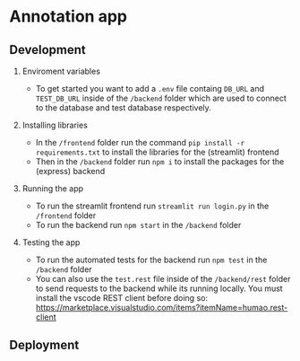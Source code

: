 # Annotation app


## Development
1. Enviroment variables
    - To get started you want to add a `.env` file containg `DB_URL` and `TEST_DB_URL` inside of the `/backend` folder which are used to connect to the database and test database respectively.
2. Installing libraries
    - In the `/frontend` folder run the command `pip install -r requirements.txt` to install the libraries for the (streamlit) frontend
    - Then in the `/backend` folder run `npm i` to install the packages for the (express) backend
3. Running the app
    - To run the streamlit frontend run `streamlit run login.py` in the `/frontend` folder
    - To run the backend run `npm start` in the `/backend` folder
    
4. Testing the app
    - To run the automated tests for the backend run `npm test` in the `/backend` folder
    - You can also use the `test.rest` file inside of the `/backend/rest` folder to send requests to the backend while its running locally. You must install the vscode REST client before doing so: https://marketplace.visualstudio.com/items?itemName=humao.rest-client
## Deployment